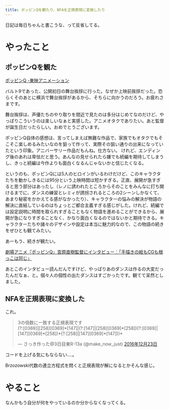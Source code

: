 ```yaml
---
title: ポッピンQを観たり、NFAを正規表現に変換したり
---
```


<script async src="//cdn.embedly.com/widgets/platform.js"></script>
<script async src="//platform.twitter.com/widgets.js"></script>

日記は毎日ちゃんと書こうな、って反省してる。

# やったこと

## ポッピンQを観た

<a class="embedly-card" href="http://www.popin-q.com/index.html">ポッピンQ -東映アニメーション</a>

バルト9であった、公開初日の舞台挨拶に行った。なぜか上映前挨拶だった。恐らくそのあとに横浜で舞台挨拶があるから、そちらに向かうのだろう。お疲れさまです。

舞台挨拶は、声優たちのやり取りを間近で見たのは多分はじめてなのだけど、やっぱりこういうのは楽しいなぁと実感した。アニメオタクでありたい。あと監督が誕生日だったらしい。おめでとうございます。

ポッピンQ自体の感想は、言ってしまえば無難な作品で、家族でもオタクでもそこそこ楽しめるみたいなのを狙って作って、実際その狙い通りの出来になっていたという印象。アニバーサリー作品だもんね。仕方ない。
けれど、エンディング後のあれは卑怯だと思う。あんなの見せられたら嫌でも続編を期待してしまうし、きっと続編は今作よりも面白くなるんじゃないかと信じたくなる。

というのも、ポッピンQには5人のヒロインがいるわけだけど、このキャラクタたちを動かしきるには95分という上映時間は短かすぎる。正直、展開が急すぎると思う部分はあったし（レノに誘われたところからそのことをみんなに打ち開けるまでに、ダンスの練習とレミィが誘拐されるところの2シーンしかなくて、あまり秘密をかかえてる感がなかったり）、キャラクターの悩みの解決が物語の解決に直結しているのはちょっとご都合主義すぎる感じがした。けれど、続編では設定説明に時間を取られすぎることもなく物語を進めることができるから、展開が急になりすぎることなく、かなり面白くなるのではないかと期待できる。キャラクターたちや諸々のデザインや設定は本当に魅力的なので、この物語の続きをぜひとも観てみたい。

あーもう、続きが観たい。

<a class="embedly-card" href="http://www.gizmodo.jp/2016/12/poppin-q-naoki-miyahara-inteview.html">劇場アニメ『ポッピンQ』宮原直樹監督にインタビュー：「手描きの絵もCGも根っこは同じ」</a>

あとこのインタビュー読んだんですけど、やっぱりあのダンスは作るの大変だったんだなぁ、と。個々人の個性の出たダンスはすごかったです。観てて呆然としました。

## NFAを正規表現に変換した

これ。

<blockquote class="twitter-tweet" data-lang="ja"><p lang="ja" dir="ltr">3の倍数に一致する正規表現です<br>(?:[0369]|[258][0369]*[147]|(?:[147]|[258][0369]*[258])(?:[0369]|[147][0369]*[258])*(?:[258]|[147][0369]*[147]))*</p>&mdash; さっき作った@3日目東R-13a (@make_now_just) <a href="https://twitter.com/make_now_just/status/812262490155298820">2016年12月23日</a></blockquote>

コードを上げる気にもならない‥‥。

Brzozowski代数の連立方程式を問くと正規表現が解になるとかそんな感じ。

# やること

なんかもう自分が何をやっているのか分からなくなってくる。
